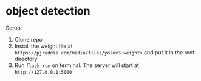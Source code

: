 # object detection

Setup:
1. Clone repo
2. Install the weight file at ``https://pjreddie.com/media/files/yolov3.weights`` and put it in the root directory
3. Run ``flask run`` on terminal. The server will start at `http://127.0.0.1:5000`